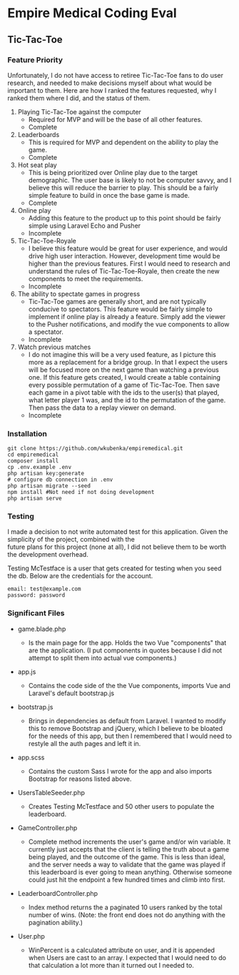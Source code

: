 # Empire Medical Coding Eval
## Tic-Tac-Toe

### Feature Priority

Unfortunately, I do not have access to retiree Tic-Tac-Toe fans to do user research, 
and needed to make decisions myself about what would be important to them.
Here are how I ranked the features requested, why I ranked them where I did, and the status of them.

1. Playing Tic-Tac-Toe against the computer
    - Required for MVP and will be the base of all other features.
    - Complete
2. Leaderboards
    - This is required for MVP and dependent on the ability to play the game.
    - Complete
3. Hot seat play
    - This is being prioritized over Online play due to the target demographic. 
    The user base is likely to not be computer savvy, and I believe this will reduce the barrier 
    to play. This should be a fairly simple feature to build in once the base game is made.
    - Complete
4. Online play
    - Adding this feature to the product up to this point should be fairly simple using 
    Laravel Echo and Pusher
    - Incomplete
7. Tic-Tac-Toe-Royale
    - I believe this feature would be great for user experience, and would drive high user interaction. However, 
    development time would be higher than the previous features. First I would need to research and understand
    the rules of Tic-Tac-Toe-Royale, then create the new components to meet the requirements.
    - Incomplete
6. The ability to spectate games in progress
    - Tic-Tac-Toe games are generally short, and are not typically conducive to spectators.
    This feature would be fairly simple to implement if online play is already a feature. Simply add the viewer to the
    Pusher notifications, and modify the vue components to allow a spectator.
     - Incomplete
5. Watch previous matches
    - I do not imagine this will be a very used feature, as I picture this more as a replacement for a bridge group.
    In that I expect the users will be focused more on the next game than watching a previous one. 
    If this feature gets created, I would create a table containing every possible permutation of a game of Tic-Tac-Toe.
    Then save each game in a pivot table with the ids to the user(s) that played, what letter player 1 was, and the id
     to the permutation of the game. Then pass the data to a replay viewer on demand.
     - Incomplete

### Installation
```
git clone https://github.com/wkubenka/empiremedical.git
cd empiremedical
composer install
cp .env.example .env
php artisan key:generate
# configure db connection in .env
php artisan migrate --seed
npm install #Not need if not doing development
php artisan serve
```

### Testing
I made a decision to not write automated test for this application. Given the simplicity of the project, combined with the  
future plans for this project (none at all), I did not believe them to be worth the development overhead. 

Testing McTestface is a user that gets created for testing when you seed the db. Below are the credentials for the account.

```
email: test@example.com
password: password
```

### Significant Files
- game.blade.php
    - Is the main page for the app. Holds the two Vue "components" that are the application. (I put components in quotes because I did not 
    attempt to split them into actual vue components.)
    
- app.js
    - Contains the code side of the the Vue components, imports Vue and Laravel's default bootstrap.js
    
- bootstrap.js
    - Brings in dependencies as default from Laravel. I wanted to modify this to remove Bootstrap and jQuery, which I 
    believe to be bloated for the needs of this app, but then I remembered that I would need to restyle all the auth pages
    and left it in.

- app.scss
    - Contains the custom Sass I wrote for the app and also imports Bootstrap for reasons listed above.
    
- UsersTableSeeder.php
    - Creates Testing McTestface and 50 other users to populate the leaderboard.
    
- GameController.php
    - Complete method increments the user's game and/or win variable. It currently just accepts that the client
    is telling the truth about a game being played, and the outcome of the game. This is less than ideal, and the server
    needs a way to validate that the game was played if this leaderboard is ever going to mean anything. Otherwise someone 
    could just hit the endpoint a few hundred times and climb into first.
    
- LeaderboardController.php
    - Index method returns the a paginated 10 users ranked by the total number of wins. (Note: the front end does not do 
    anything with the pagination ability.)
    
- User.php
    - WinPercent is a calculated attribute on user, and it is appended when Users are cast to an array. I expected 
    that I would need to do that calculation a lot more than it turned out I needed to.
